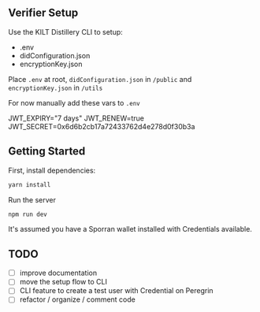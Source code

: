 ## Verifier Setup
Use the KILT Distillery CLI to setup: 
- .env
- didConfiguration.json
- encryptionKey.json

Place `.env` at root, `didConfiguration.json` in `/public` and `encryptionKey.json` in `/utils`

For now manually add these vars to `.env`

JWT_EXPIRY="7 days"
JWT_RENEW=true
JWT_SECRET=0x6d6b2cb17a72433762d4e278d0f30b3a

## Getting Started

First, install dependencies:

```bash
yarn install
```

Run the server

```bash
npm run dev
```

It's assumed you have a Sporran wallet installed with Credentials available. 


## TODO
- [ ] improve documentation
- [ ] move the setup flow to CLI
- [ ] CLI feature to create a test user with Credential on Peregrin
- [ ] refactor / organize / comment code